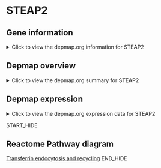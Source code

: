 <h1>STEAP2</h1>

<h2>Gene information</h2>
<details>
  <summary>Click to view the depmap.org information for STEAP2</summary>
  <iframe src="https://depmap.org/portal/gene/STEAP2?tab=about" style="border:none;width:100%;height:800px"></iframe>
</details>

<h2>Depmap overview</h2>
<details>
  <summary>Click to view the depmap.org summary for STEAP2</summary>
  <iframe src="https://depmap.org/portal/gene/STEAP2?tab=overview" style="border:none;width:100%;height:800px"></iframe>
</details>

<h2>Depmap expression</h2>
<details>
  <summary>Click to view the depmap.org expression data for STEAP2</summary>
  <iframe src="https://depmap.org/portal/gene/STEAP2?tab=characterization" style="border:none;width:100%;height:800px"></iframe>
</details>


START_HIDE
<h2>Reactome Pathway diagram</h2>
<a href="https://reactome.org/PathwayBrowser/#/R-HSA-917977">Transferrin endocytosis and recycling</a>
END_HIDE


